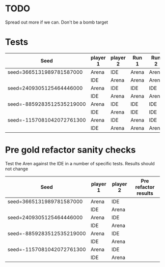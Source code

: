 # TODO

Spread out more if we can. Don't be a bomb target

# Tests

| Seed                      | player 1 | player 2 | Run 1  | Run 2  |
| ------------------------  | -------- | -------- | ------ | ------ |
| seed=3665131989781587000  | Arena    | IDE      | Arena  | Arena  |
|                           | IDE      | Arena    | Arena  | Arena  |
| seed=2409305125464446000  | Arena    | IDE      | IDE    | IDE    |
|                           | IDE      | Arena    | Arena  | Arena  |
| seed=-8859283512535219000 | Arena    | IDE      | IDE    | IDE	|
|                           | IDE      | Arena    | IDE    | IDE    |
| seed=-1157081042072761300 | Arena    | IDE      | Arena  | IDE    |
|                           | IDE      | Arena    | Arena  | Arena  |

# Pre gold refactor sanity checks

Test the Aren against the IDE in a number of specific tests. Results should not change

| Seed                      | player 1 | player 2 | Pre refactor results |
| ------------------------  | -------- | -------- | -------------------- |
| seed=3665131989781587000  | Arena    | IDE      |                      |
|                           | IDE      | Arena    |                      |
| seed=2409305125464446000  | Arena    | IDE      |                      |
|                           | IDE      | Arena    |                      |
| seed=-8859283512535219000 | Arena    | IDE      |                      |
|                           | IDE      | Arena    |                      |
| seed=-1157081042072761300 | Arena    | IDE      |                      |
|                           | IDE      | Arena    |                      |

